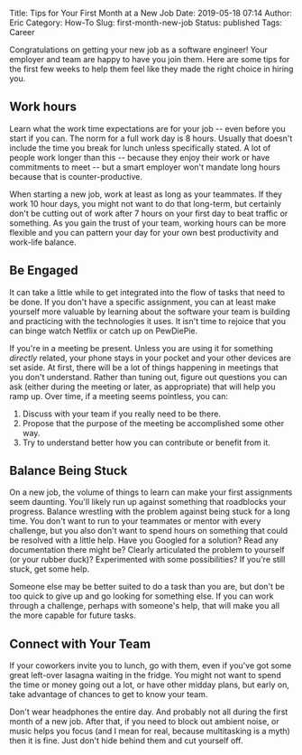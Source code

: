 Title: Tips for Your First Month at a New Job
Date: 2019-05-18 07:14
Author: Eric
Category: How-To
Slug: first-month-new-job
Status: published
Tags: Career

Congratulations on getting your new job as a software engineer! Your employer
and team are happy to have you join them. Here are some tips for the first few
weeks to help them feel like they made the right choice in hiring you.

Work hours
----------

Learn what the work time expectations are for your job -- even before you start
if you can. The norm for a full work day is 8 hours. Usually that doesn't
include the time you break for lunch unless specifically stated. A lot of
people work longer than this -- because they enjoy their work or have
commitments to meet -- but a smart employer won't mandate long hours because
that is counter-productive.

When starting a new job, work at least as long as your teammates. If they work
10 hour days, you might not want to do that long-term, but certainly don't be
cutting out of work after 7 hours on your first day to beat traffic or
something. As you gain the trust of your team, working hours can be more
flexible and you can pattern your day for your own best productivity and
work-life balance.

Be Engaged
----------

It can take a little while to get integrated into the flow of tasks that need
to be done. If you don't have a specific assignment, you can at least make
yourself more valuable by learning about the software your team is building and
practicing with the technologies it uses. It isn't time to rejoice that you can
binge watch Netflix or catch up on PewDiePie.

If you're in a meeting be present. Unless you are using it for something
*directly* related, your phone stays in your pocket and your other devices are
set aside. At first, there will be a lot of things happening in meetings that
you don't understand. Rather than tuning out, figure out questions you can ask
(either during the meeting or later, as appropriate) that will help you ramp
up. Over time, if a meeting seems pointless, you can:

1. Discuss with your team if you really need to be there.
2. Propose that the purpose of the meeting be accomplished some other way.
3. Try to understand better how you can contribute or benefit from it.

Balance Being Stuck
-------------------

On a new job, the volume of things to learn can make your first assignments
seem daunting. You'll likely run up against something that roadblocks your
progress. Balance wrestling with the problem against being stuck for a long
time. You don't want to run to your teammates or mentor with every challenge,
but you also don't want to spend hours on something that could be resolved with
a little help. Have you Googled for a solution? Read any documentation there
might be? Clearly articulated the problem to yourself (or your rubber duck)?
Experimented with some possibilities? If you're still stuck, get some help.

Someone else may be better suited to do a task than you are, but don't be too
quick to give up and go looking for something else. If you can work through a
challenge, perhaps with someone's help, that will make you all the more capable
for future tasks.

Connect with Your Team
----------------------

If your coworkers invite you to lunch, go with them, even if you've got some
great left-over lasagna waiting in the fridge. You might not want to spend the
time or money going out a lot, or have other midday plans, but early on, take
advantage of chances to get to know your team.

Don't wear headphones the entire day. And probably not all during the first
month of a new job. After that, if you need to block out ambient noise, or
music helps you focus (and I mean for real, because multitasking is a myth)
then it is fine. Just don't hide behind them and cut yourself off.
